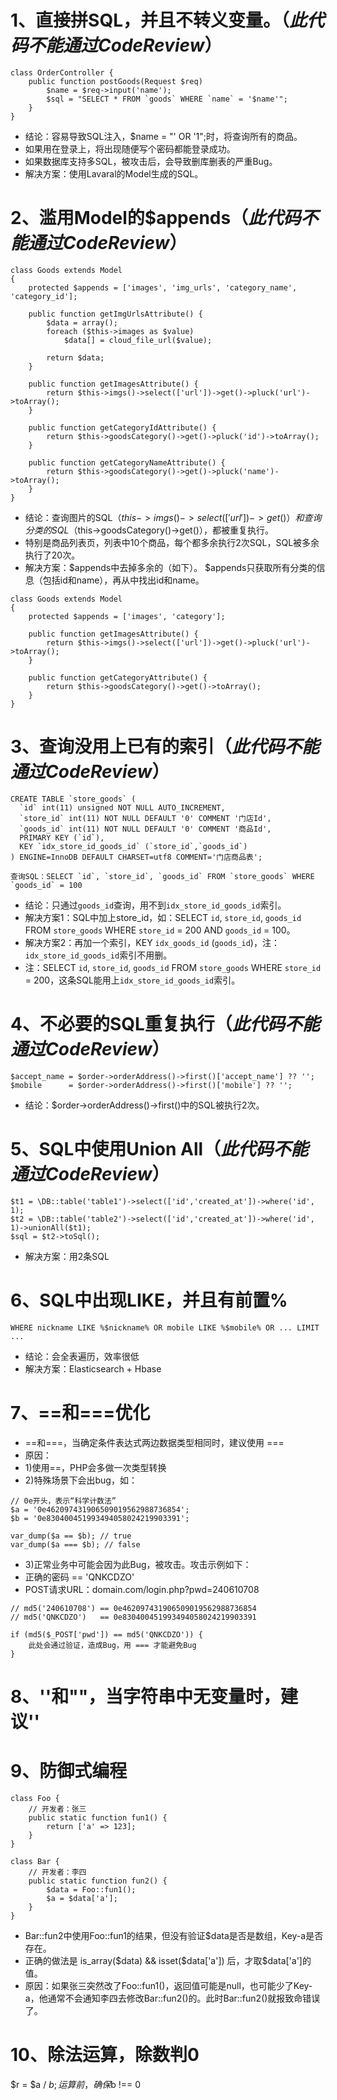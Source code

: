 1、直接拼SQL，并且不转义变量。（*此代码不能通过CodeReview*）
========

```
class OrderController {
    public function postGoods(Request $req)
        $name = $req->input('name');
        $sql = "SELECT * FROM `goods` WHERE `name` = '$name'";
    }
}
```

* 结论：容易导致SQL注入，$name = "' OR '1";时，将查询所有的商品。
* 如果用在登录上，将出现随便写个密码都能登录成功。
* 如果数据库支持多SQL，被攻击后，会导致删库删表的严重Bug。
* 解决方案：使用Lavaral的Model生成的SQL。

2、滥用Model的$appends（*此代码不能通过CodeReview*）
========

```
class Goods extends Model
{
    protected $appends = ['images', 'img_urls', 'category_name', 'category_id'];

    public function getImgUrlsAttribute() {
        $data = array();
        foreach ($this->images as $value)
            $data[] = cloud_file_url($value);

        return $data;
    }

    public function getImagesAttribute() {
        return $this->imgs()->select(['url'])->get()->pluck('url')->toArray();
    }

    public function getCategoryIdAttribute() {
        return $this->goodsCategory()->get()->pluck('id')->toArray();
    }

    public function getCategoryNameAttribute() {
        return $this->goodsCategory()->get()->pluck('name')->toArray();
    }
}
```

* 结论：查询图片的SQL（$this->imgs()->select(['url'])->get()）和查询分类的SQL（$this->goodsCategory()->get()），都被重复执行。
* 特别是商品列表页，列表中10个商品，每个都多余执行2次SQL，SQL被多余执行了20次。
* 解决方案：$appends中去掉多余的（如下）。
$appends只获取所有分类的信息（包括id和name），再从中找出id和name。

```
class Goods extends Model
{
    protected $appends = ['images', 'category'];

    public function getImagesAttribute() {
        return $this->imgs()->select(['url'])->get()->pluck('url')->toArray();
    }

    public function getCategoryAttribute() {
        return $this->goodsCategory()->get()->toArray();
    }
}
```

3、查询没用上已有的索引（*此代码不能通过CodeReview*）
========
```
CREATE TABLE `store_goods` (
  `id` int(11) unsigned NOT NULL AUTO_INCREMENT,
  `store_id` int(11) NOT NULL DEFAULT '0' COMMENT '门店Id',
  `goods_id` int(11) NOT NULL DEFAULT '0' COMMENT '商品Id',
  PRIMARY KEY (`id`),
  KEY `idx_store_id_goods_id` (`store_id`,`goods_id`)
) ENGINE=InnoDB DEFAULT CHARSET=utf8 COMMENT='门店商品表';

查询SQL：SELECT `id`, `store_id`, `goods_id` FROM `store_goods` WHERE `goods_id` = 100
```
* 结论：只通过`goods_id`查询，用不到`idx_store_id_goods_id`索引。
* 解决方案1：SQL中加上store_id，如：SELECT `id`, `store_id`, `goods_id` FROM `store_goods` WHERE `store_id` = 200 AND `goods_id` = 100。
* 解决方案2：再加一个索引，KEY `idx_goods_id` (`goods_id`)，注：`idx_store_id_goods_id`索引不用删。
* 注：SELECT `id`, `store_id`, `goods_id` FROM `store_goods` WHERE `store_id` = 200，这条SQL能用上`idx_store_id_goods_id`索引。

4、不必要的SQL重复执行（*此代码不能通过CodeReview*）
========

```
$accept_name = $order->orderAddress()->first()['accept_name'] ?? '';
$mobile      = $order->orderAddress()->first()['mobile'] ?? '';
```
* 结论：$order->orderAddress()->first()中的SQL被执行2次。

5、SQL中使用Union All（*此代码不能通过CodeReview*）
========
```
$t1 = \DB::table('table1')->select(['id','created_at'])->where('id', 1);
$t2 = \DB::table('table2')->select(['id','created_at'])->where('id', 1)->unionAll($t1);
$sql = $t2->toSql();
```
* 解决方案：用2条SQL

6、SQL中出现LIKE，并且有前置%
========
```
WHERE nickname LIKE %$nickname% OR mobile LIKE %$mobile% OR ... LIMIT ...
```
* 结论：会全表遍历，效率很低
* 解决方案：Elasticsearch + Hbase

7、==和===优化
========
* ==和===，当确定条件表达式两边数据类型相同时，建议使用 ===
* 原因：
* 1)使用==，PHP会多做一次类型转换
* 2)特殊场景下会出bug，如：
```
// 0e开头，表示“科学计数法”
$a = '0e462097431906509019562988736854';
$b = '0e830400451993494058024219903391';

var_dump($a == $b); // true
var_dump($a === $b); // false
```
* 3)正常业务中可能会因为此Bug，被攻击。攻击示例如下：
* 正确的密码 == 'QNKCDZO'
* POST请求URL：domain.com/login.php?pwd=240610708
```
// md5('240610708') == 0e462097431906509019562988736854
// md5('QNKCDZO')   == 0e830400451993494058024219903391

if (md5($_POST['pwd']) == md5('QNKCDZO')) {
    此处会通过验证，造成Bug，用 === 才能避免Bug
}
```

8、''和""，当字符串中无变量时，建议''
========


9、防御式编程
========
```
class Foo {
    // 开发者：张三
    public static function fun1() {
        return ['a' => 123];
    }
}

class Bar {
    // 开发者：李四
    public static function fun2() {
        $data = Foo::fun1();
        $a = $data['a'];
    }
}
```
* Bar::fun2中使用Foo::fun1的结果，但没有验证$data是否是数组，Key-a是否存在。
* 正确的做法是 is_array($data) && isset($data['a']) 后，才取$data['a']的值。
* 原因：如果张三突然改了Foo::fun1()，返回值可能是null，也可能少了Key-a，他通常不会通知李四去修改Bar::fun2()的。此时Bar::fun2()就报致命错误了。

10、除法运算，除数判0
========
$r = $a / $b; 运算前，确保$b !== 0
